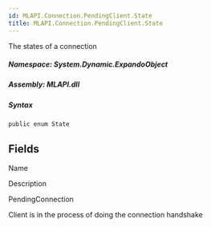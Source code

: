 ```yaml
---  
id: MLAPI.Connection.PendingClient.State
title: MLAPI.Connection.PendingClient.State
---
```


<div class="markdown level0 summary">

The states of a connection

</div>

<div class="markdown level0 conceptual">

</div>

##### **Namespace**: System.Dynamic.ExpandoObject

##### **Assembly**: MLAPI.dll

##### Syntax

    public enum State

## Fields

Name

Description

PendingConnection

Client is in the process of doing the connection handshake
